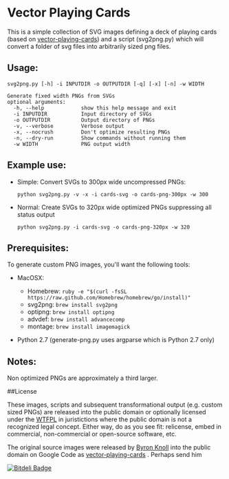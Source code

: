 # Vector Playing Cards 

This is a simple collection of SVG images defining a deck of playing cards (based on [vector-playing-cards][4]) and a script (svg2png.py) which will convert a folder of svg files into arbitrarily sized png files.

## Usage:
    svg2png.py [-h] -i INPUTDIR -o OUTPUTDIR [-q] [-x] [-n] -w WIDTH

    Generate fixed width PNGs from SVGs    
    optional arguments:
      -h, --help            show this help message and exit
      -i INPUTDIR           Input directory of SVGs
      -o OUTPUTDIR          Output directory of PNGs
      -v, --verbose         Verbose output
      -x, --nocrush         Don't optimize resulting PNGs
      -n, --dry-run         Show commands without running them
      -w WIDTH              PNG output width

## Example use:
 
  * Simple: Convert SVGs to 300px wide uncompressed PNGs:
    
    `python svg2png.py -v -x -i cards-svg -o cards-png-300px -w 300`

  * Normal: Create SVGs to 320px wide optimized PNGs suppressing all status output

  	`python svg2png.py -i cards-svg -o cards-png-320px -w 320`


## Prerequisites:
To generate custom PNG images, you'll want the following tools:

 * MacOSX:
   * Homebrew: `ruby -e "$(curl -fsSL https://raw.github.com/Homebrew/homebrew/go/install)"`
   * svg2png: `brew install svg2png`
   * optipng: `brew install optipng`
   * advdef: `brew install advancecomp`
   * montage: `brew install imagemagick`

 * Python 2.7 (generate-png.py uses argparse which is Python 2.7 only)

## Notes:
Non optimized PNGs are approximately a third larger.

##License

These images, scripts and subsequent transformational output (e.g. custom sized PNGs) are released into the public domain or optionally licensed under the [WTFPL][2] in juristictions where the public domain is not a recognized legal concept.  Either way, do as you see fit: relicense, embed in commercial, non-commercial or open-source software, etc.

The original source images were released by [Byron Knoll][3] into the public domain on Google Code as [vector-playing-cards][4] . Perhaps send him 


 [1]: https://github.com/joyent/node/wiki/Installing-Node.js-via-package-manager
 [2]: http://en.wikipedia.org/wiki/WTFPL
 [3]: http://www.byronknoll.com/
 [4]: https://code.google.com/p/vector-playing-cards/

[![Bitdeli Badge](https://d2weczhvl823v0.cloudfront.net/notpeter/vector-playing-cards/trend.png)](https://bitdeli.com/free "Bitdeli Badge")


